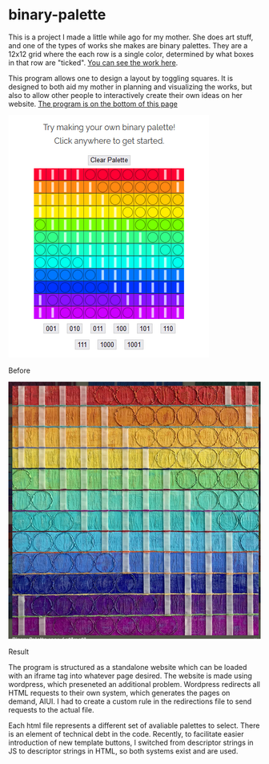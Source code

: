 # binary-palette

This is a project I made a little while ago for my mother. She does art stuff, and one of the types of works she makes are binary palettes. They are a 12x12 grid where the each row is a single color, determined by what boxes in that row are "ticked". [You can see the work here](https://hansonbruel.com/binary-palettes/).

This program allows one to design a layout by toggling squares. It is designed to both aid my mother in planning and visualizing the works, but also to allow other people to interactively create their own ideas on her website. [The program is on the bottom of this page](https://hansonbruel.com/binary-palettes/)

![Alt text](https://github.com/charles-bruel/binary-palette/blob/master/pictures/before.PNG?raw=True)

Before

![Alt text](https://github.com/charles-bruel/binary-palette/blob/master/pictures/result.PNG?raw=True)

Result

The program is structured as a standalone website which can be loaded with an iframe tag into whatever page desired. The website is made using wordpress, which preseneted an additional problem. Wordpress redirects all HTML requests to their own system, which generates the pages on demand, AIUI. I had to create a custom rule in the redirections file to send requests to the actual file.

Each html file represents a different set of avaliable palettes to select. There is an element of technical debt in the code. Recently, to facilitate easier introduction of new template buttons, I switched from descriptor strings in JS to descriptor strings in HTML, so both systems exist and are used.
